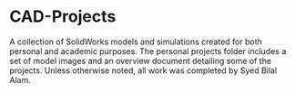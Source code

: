 # CAD-Projects
A collection of SolidWorks models and simulations created for both personal and academic purposes. The personal projects folder includes a set of model images and an overview document detailing some of the projects. Unless otherwise noted, all work was completed by Syed Bilal Alam.
